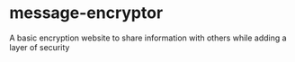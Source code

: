 # message-encryptor
A basic encryption website to share information with others while adding a layer of security
